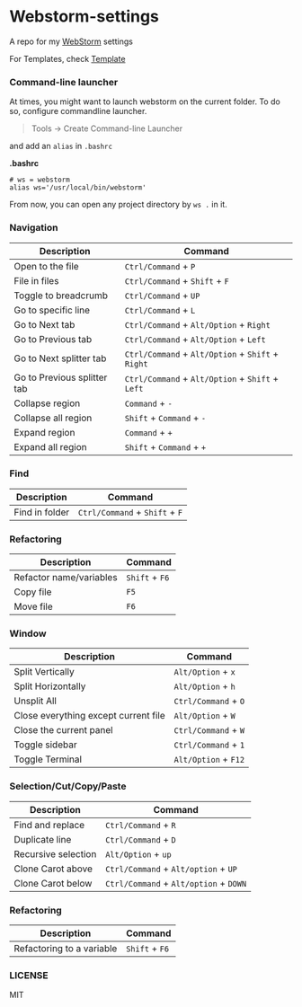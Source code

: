 # Webstorm-settings

A repo for my [WebStorm](https://www.jetbrains.com/webstorm/) settings

For Templates, check [Template](https://github.com/sridharrajs/webstorm-settings/blob/master/Template.md)

### Command-line launcher

At times, you might want to launch webstorm on the current folder. To do so, configure commandline launcher.

> Tools -> Create Command-line Launcher

and add an `alias` in `.bashrc`

**.bashrc**

    # ws = webstorm
    alias ws='/usr/local/bin/webstorm'

From now, you can open any project directory by `ws .` in it.


### Navigation

|Description| Command |
|-----------|---------| 
|Open to the file| `Ctrl/Command` + `P`|
|File in files| `Ctrl/Command` + `Shift` + `F`|
|Toggle to breadcrumb| `Ctrl/Command` + `UP`|
|Go to specific line| `Ctrl/Command` + `L`|
|Go to Next tab|`Ctrl/Command` + `Alt/Option` + `Right`|
|Go to Previous tab|`Ctrl/Command` + `Alt/Option` + `Left`|
|Go to Next splitter tab|`Ctrl/Command` + `Alt/Option` + `Shift` + `Right`|
|Go to Previous splitter tab|`Ctrl/Command` + `Alt/Option` + `Shift` + `Left`|
|Collapse region| `Command` + `-`|
|Collapse all region| `Shift` + `Command` + `-`|
|Expand region| `Command` + `+`|
|Expand all region| `Shift` + `Command` + `+`|

### Find

|Description| Command |
|-----------|---------| 
|Find in folder|`Ctrl/Command` + `Shift` + `F`|

### Refactoring
|Description| Command |
|-----------|---------| 
|Refactor name/variables| `Shift` + `F6`|
|Copy file| `F5`|
|Move file| `F6`|

### Window
|Description| Command |
|-----------|---------| 
|Split Vertically| `Alt/Option` + `x`|
|Split Horizontally| `Alt/Option` + `h`|
|Unsplit All| `Ctrl/Command` + `O`|
|Close everything except current file| `Alt/Option` + `W`|
|Close the current panel|`Ctrl/Command` + `W`|
|Toggle sidebar|`Ctrl/Command` + `1`|
|Toggle Terminal|`Alt/Option` + `F12`|

### Selection/Cut/Copy/Paste

|Description| Command |
|-----------|---------| 
|Find and replace|`Ctrl/Command` + `R`|
|Duplicate line|`Ctrl/Command` + `D`|
|Recursive selection|`Alt/Option` + `up`|
|Clone Carot above|`Ctrl/Command` + `Alt/option` + `UP`|
|Clone Carot below|`Ctrl/Command` + `Alt/option` + `DOWN`|

### Refactoring

|Description| Command |
|-----------|---------| 
|Refactoring to a variable|`Shift` + `F6`|

### LICENSE

MIT
